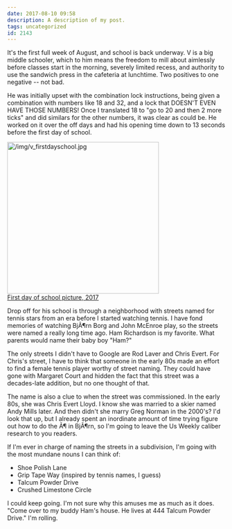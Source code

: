 ```yaml
---
date: 2017-08-10 09:58
description: A description of my post.
tags: uncategorized
id: 2143
---
```

It's the first full week of August, and school is back underway.  V is a big middle schooler, which to him means the freedom to mill about aimlessly before classes start in the morning, severely limited recess, and authority to use the sandwich press in the cafeteria at lunchtime.  Two positives to one negative -- not bad.

He was initially upset with the combination lock instructions, being given a combination with numbers like 18 and 32, and a lock that DOESN'T EVEN HAVE THOSE NUMBERS!  Once I translated 18 to "go to 20 and then 2 more ticks" and did similars for the other numbers, it was clear as could be.  He worked on it over the off days and had his opening time down to 13 seconds before the first day of school.
<!--more-->
<a class="lightview alignright" href="/img/v_firstdayschool.jpg" data-lightview-caption="First day of school picture, 2017" data-lightview-group="group1"><img src="/img/v_firstdayschool.jpg" alt="/img/v_firstdayschool.jpg" width="350px"><br><span class="caption alignleft">First day of school picture, 2017</span></a>

Drop off for his school is through a neighborhood with streets named for tennis stars from an era before I started watching tennis.  I have fond memories of watching BjÃ¶rn Borg and John McEnroe play, so the streets were named a really long time ago.  Ham Richardson is my favorite.  What parents would name their baby boy "Ham?"  

The only streets I didn't have to Google are Rod Laver and Chris Evert.  For Chris's street, I have to think that someone in the early 80s made an effort to find a female tennis player worthy of street naming.  They could have gone with Margaret Court and hidden the fact that this street was a decades-late addition, but no one thought of that.

The name is also a clue to when the street was commissioned.  In the early 80s, she was Chris Evert Lloyd.  I know she was married to a skier named Andy Mills later.  And then didn't she marry Greg Norman in the 2000's?  I'd look that up, but I already spent an inordinate amount of time trying figure out how to do the Ã¶ in BjÃ¶rn, so I'm going to leave the Us Weekly caliber research to you readers.

If I'm ever in charge of naming the streets in a subdivision, I'm going with the most mundane nouns I can think of:

<ul><li>Shoe Polish Lane</li>
<li>Grip Tape Way (inspired by tennis names, I guess)</li>
<li>Talcum Powder Drive</li>
<li>Crushed Limestone Circle</li></ul>

I could keep going.  I'm not sure why this amuses me as much as it does.  "Come over to my buddy Ham's house.  He lives at 444 Talcum Powder Drive."  I'm rolling.